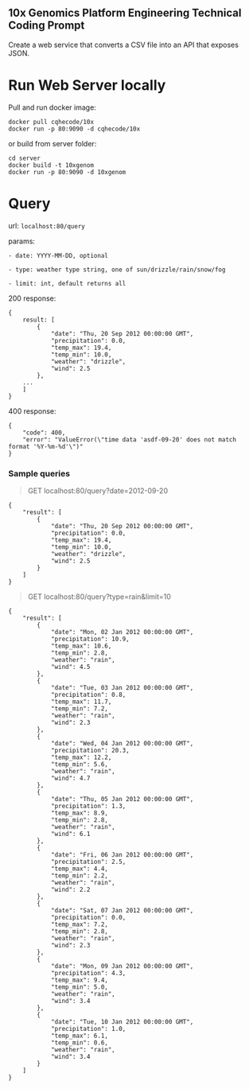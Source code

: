 ## 10x Genomics Platform Engineering Technical Coding Prompt

Create a web service that converts a CSV file into an API that exposes JSON.

# Run Web Server locally
Pull and run docker image:
```
docker pull cqhecode/10x
docker run -p 80:9090 -d cqhecode/10x
```

or build from server folder:
```
cd server
docker build -t 10xgenom 
docker run -p 80:9090 -d 10xgenom
```

# Query
url: `localhost:80/query` 

params:

    - date: YYYY-MM-DD, optional

    - type: weather type string, one of sun/drizzle/rain/snow/fog 
    
    - limit: int, default returns all

200 response:
```
{
    result: [
        {
            "date": "Thu, 20 Sep 2012 00:00:00 GMT",
            "precipitation": 0.0,
            "temp_max": 19.4,
            "temp_min": 10.0,
            "weather": "drizzle",
            "wind": 2.5
        },
    ...
    ]
}
```

400 response:
```
{
    "code": 400,
    "error": "ValueError(\"time data 'asdf-09-20' does not match format '%Y-%m-%d'\")"
}
```

### Sample queries
>GET localhost:80/query?date=2012-09-20
```
{
    "result": [
        {
            "date": "Thu, 20 Sep 2012 00:00:00 GMT",
            "precipitation": 0.0,
            "temp_max": 19.4,
            "temp_min": 10.0,
            "weather": "drizzle",
            "wind": 2.5
        }
    ]
}
```

> GET localhost:80/query?type=rain&limit=10
```
{
    "result": [
        {
            "date": "Mon, 02 Jan 2012 00:00:00 GMT",
            "precipitation": 10.9,
            "temp_max": 10.6,
            "temp_min": 2.8,
            "weather": "rain",
            "wind": 4.5
        },
        {
            "date": "Tue, 03 Jan 2012 00:00:00 GMT",
            "precipitation": 0.8,
            "temp_max": 11.7,
            "temp_min": 7.2,
            "weather": "rain",
            "wind": 2.3
        },
        {
            "date": "Wed, 04 Jan 2012 00:00:00 GMT",
            "precipitation": 20.3,
            "temp_max": 12.2,
            "temp_min": 5.6,
            "weather": "rain",
            "wind": 4.7
        },
        {
            "date": "Thu, 05 Jan 2012 00:00:00 GMT",
            "precipitation": 1.3,
            "temp_max": 8.9,
            "temp_min": 2.8,
            "weather": "rain",
            "wind": 6.1
        },
        {
            "date": "Fri, 06 Jan 2012 00:00:00 GMT",
            "precipitation": 2.5,
            "temp_max": 4.4,
            "temp_min": 2.2,
            "weather": "rain",
            "wind": 2.2
        },
        {
            "date": "Sat, 07 Jan 2012 00:00:00 GMT",
            "precipitation": 0.0,
            "temp_max": 7.2,
            "temp_min": 2.8,
            "weather": "rain",
            "wind": 2.3
        },
        {
            "date": "Mon, 09 Jan 2012 00:00:00 GMT",
            "precipitation": 4.3,
            "temp_max": 9.4,
            "temp_min": 5.0,
            "weather": "rain",
            "wind": 3.4
        },
        {
            "date": "Tue, 10 Jan 2012 00:00:00 GMT",
            "precipitation": 1.0,
            "temp_max": 6.1,
            "temp_min": 0.6,
            "weather": "rain",
            "wind": 3.4
        }
    ]
}
```